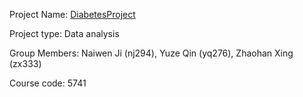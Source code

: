 Project Name: [DiabetesProject](https://github.com/ZhaohanXing/ORIE5741_Project)

Project type: Data analysis

Group Members: Naiwen Ji (nj294), Yuze Qin (yq276), Zhaohan Xing (zx333)

Course code: 5741
